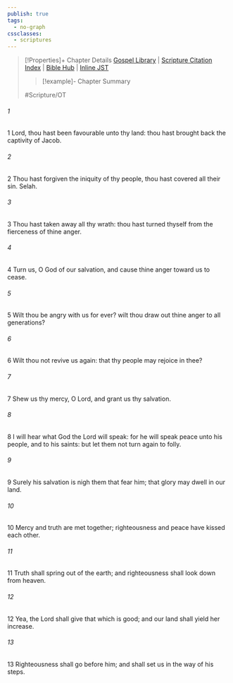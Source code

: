 ```yaml
---
publish: true
tags:
  - no-graph
cssclasses:
  - scriptures
---
```

>[!Properties]+ Chapter Details
>[Gospel Library](https://churchofjesuschrist.org/study/scriptures/ot/ps/85?lang=eng)    |    [Scripture Citation Index](https://scriptures.byu.edu/#07755::c07755)    |    [Bible Hub](https://biblehub.com/psalms/85.htm)    |    [Inline JST](https://scripturetoolbox.com/html/ic/Psalms/85.html)
>>[!example]- Chapter Summary
>> 
> 
>
>#Scripture/OT
###### 1
1 Lord, thou hast been favourable unto thy land: thou hast brought back the captivity of Jacob.
###### 2
2 Thou hast forgiven the iniquity of thy people, thou hast covered all their sin. Selah.
###### 3
3 Thou hast taken away all thy wrath: thou hast turned thyself from the fierceness of thine anger.
###### 4
4 Turn us, O God of our salvation, and cause thine anger toward us to cease.
###### 5
5 Wilt thou be angry with us for ever? wilt thou draw out thine anger to all generations?
###### 6
6 Wilt thou not revive us again: that thy people may rejoice in thee?
###### 7
7 Shew us thy mercy, O Lord, and grant us thy salvation.
###### 8
8 I will hear what God the Lord will speak: for he will speak peace unto his people, and to his saints: but let them not turn again to folly.
###### 9
9 Surely his salvation is nigh them that fear him; that glory may dwell in our land.
###### 10
10 Mercy and truth are met together; righteousness and peace have kissed each other.
###### 11
11 Truth shall spring out of the earth; and righteousness shall look down from heaven.
###### 12
12 Yea, the Lord shall give that which is good; and our land shall yield her increase.
###### 13
13 Righteousness shall go before him; and shall set us in the way of his steps.
